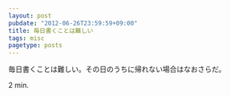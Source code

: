 ```yaml
---
layout: post
pubdate: "2012-06-26T23:59:59+09:00"
title: 毎日書くことは難しい
tags: misc
pagetype: posts
---
```

毎日書くことは難しい。その日のうちに帰れない場合はなおさらだ。

2 min.
